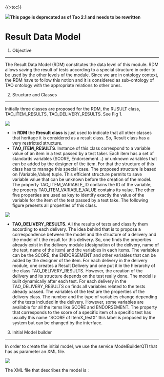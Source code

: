 <!--
parent:
    title: Results_And_Events
author:
    - 'Jérôme Bogaerts'
created_at: '2011-03-10 11:40:33'
updated_at: '2013-03-13 13:09:36'
tags:
    - 'Results And Events'
-->

{{\>toc}}

![](http://forge.taotesting.com/attachments/download/760/attention.png)**This page is deprecated as of Tao 2.1 and needs to be rewritten**

Result Data Model
=================

1. Objective
------------

The Result Data Model (RDM) constitutes the data level of this module. RDM allows saving the result of tests according to a special structure in order to be used by the other levels of the module. Since we are in ontology context, the RDM have to follow this notion and it is considered as sub-ontology of TAO ontology with the appropriate relations to other ones.

2. Structure and Classes
------------------------

Initially three classes are proposed for the RDM, the RUSULT class, TAO\_ITEM\_RESULTS, TAO\_DELIVERY\_RESULTS. See Fig 1.<br/>

![](http://forge.taotesting.com/attachments/download/475/RM_RDM_Classes.jpg)

-   In **RDM** the **Rresult class** is just used to indicate that all other classes that heritage it is considered as a result class. So, Result class has a very restricted structure.
-   **TAO\_ITEM\_RESULTS**. Instance of this class correspond to a variable value of an item in a test passed by a test taker. Each item has a set of standards variables (SCORE, Endorsement…) or unknown variables that can be added by the designer of the item. For that the structure of this class has to manage this special case. The proposed structure is based on (Variable,Value) tuple. This efficient structure permits to save variable value that can be unknown before the creation of the model. The property TAO\_ITEM\_VARIABLE\_ID contains the ID of the variable, the property TAO\_ITEM\_VARIABLE\_VALUE contains its value. The other five properties are used as key to identify exactly the value of the variable for the item of the test passed by a test take. The following figure presents all properties of this class.

![](http://forge.taotesting.com/attachments/download/314/RM_TAO_ITEM_RESULTS.jpg)

-   **TAO\_DELIVERY\_RESULTS**. All the results of tests and classify them according to each delivery. The idea behind that is to propose a correspondence between the model and the structure of a delivery and the model of t the result for this delivery. So, one finds the properties already exist in the delivery module (designation of the delivery, name of the test, name of the item) and the variables in each items. The variables can be the SCORE, the ENDORSEMENT and other variables that can be added by the designer of the item. For each delivery in the delivery module, one creates a Result Delivery and one put it in the hierarchy of the class TAO\_DELIVERY\_RESULTS. However, the creation of the delivery and its structure depends on the test really done. The model is built dynamically after each test. For each delivery in the TAO\_DELIVERY\_RESULTS on finds all variables related to the tests already passed. The variables of the test are the properties of the delivery class. The number and the type of variables change depending of the tests included in the delivery. However, some variables are available for all the items like SCORE and ENDORSEMENT. The property that corresponds to the score of a specific item of a specific test has usually this name “SCORE of ItemX\_testX” this label is proposed by the system but can be changed by the interface.

3. Initial Model builder
------------------------

In order to create the initial model, we use the service ModelBuilderQTI that has as parameter an XML file.<br/>

![](http://forge.taotesting.com/attachments/download/356/RM_ResultModelBuilderQTI.jpg)

The XML file that describes the model is :




        
            
            
            
            
            

            
            


        
        
            
            
            
        

     

